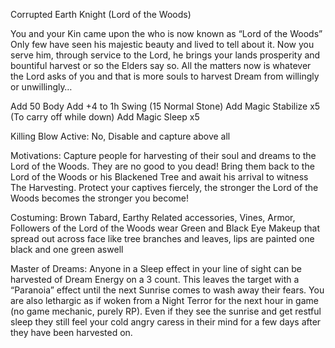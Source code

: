 Corrupted Earth Knight (Lord of the Woods)

You and your Kin came upon the who is now known as “Lord of the Woods” Only few have seen his majestic beauty and lived to tell about it. Now you serve him, through service to the Lord, he brings your lands prosperity and bountiful harvest or so the Elders say so. All the matters now is whatever the Lord asks of you and that is more souls to harvest Dream from willingly or unwillingly…

 

Add 50 Body
Add +4 to 1h Swing (15 Normal Stone)
Add Magic Stabilize x5 (To carry off while down)
Add Magic Sleep x5

Killing Blow Active: No, Disable and capture above all

Motivations: Capture people for harvesting of their soul and dreams to the Lord of the Woods. They are no good to you dead! Bring them back to the Lord of the Woods or his Blackened Tree and await his arrival to witness The Harvesting. Protect your captives fiercely, the stronger the Lord of the Woods becomes the stronger you become!

Costuming: Brown Tabard, Earthy Related accessories, Vines, Armor, Followers of the Lord of the Woods wear Green and Black Eye Makeup that spread out across face like tree branches and leaves, lips are painted one black and one green aswell

Master of Dreams: Anyone in a Sleep effect in your line of sight can be harvested of Dream Energy on a 3 count. This leaves the target with a “Paranoia” effect until the next Sunrise comes to wash away their fears. You are also lethargic as if woken from a Night Terror for the next hour in game (no game mechanic, purely RP). Even if they see the sunrise and get restful sleep they still feel your cold angry caress in their mind for a few days after they have been harvested on.